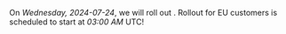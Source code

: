 On *Wednesday, 2024-07-24*, we will roll out .
Rollout for EU customers is scheduled to start at *03:00 AM* UTC!
